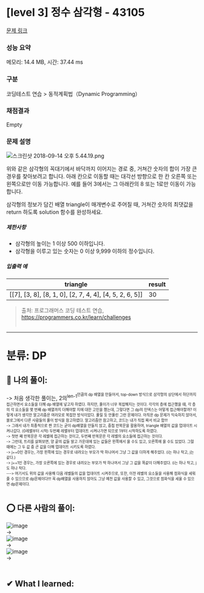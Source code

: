 # [level 3] 정수 삼각형 - 43105 

[문제 링크](https://school.programmers.co.kr/learn/courses/30/lessons/43105) 

### 성능 요약

메모리: 14.4 MB, 시간: 37.44 ms

### 구분

코딩테스트 연습 > 동적계획법（Dynamic Programming）

### 채점결과

Empty

### 문제 설명

<p><img src="https://grepp-programmers.s3.amazonaws.com/files/production/97ec02cc39/296a0863-a418-431d-9e8c-e57f7a9722ac.png" title="" alt="스크린샷 2018-09-14 오후 5.44.19.png"></p>

<p>위와 같은 삼각형의 꼭대기에서 바닥까지 이어지는 경로 중, 거쳐간 숫자의 합이 가장 큰 경우를 찾아보려고 합니다. 아래 칸으로 이동할 때는 대각선 방향으로 한 칸 오른쪽 또는 왼쪽으로만 이동 가능합니다. 예를 들어 3에서는 그 아래칸의 8 또는 1로만 이동이 가능합니다.</p>

<p>삼각형의 정보가 담긴 배열 triangle이 매개변수로 주어질 때, 거쳐간 숫자의 최댓값을 return 하도록 solution 함수를 완성하세요.</p>

<h5>제한사항</h5>

<ul>
<li>삼각형의 높이는 1 이상 500 이하입니다.</li>
<li>삼각형을 이루고 있는 숫자는 0 이상 9,999 이하의 정수입니다.</li>
</ul>

<h5>입출력 예</h5>
<table class="table">
        <thead><tr>
<th>triangle</th>
<th>result</th>
</tr>
</thead>
        <tbody><tr>
<td>[[7], [3, 8], [8, 1, 0], [2, 7, 4, 4], [4, 5, 2, 6, 5]]</td>
<td>30</td>
</tr>
</tbody>
      </table>

> 출처: 프로그래머스 코딩 테스트 연습, https://programmers.co.kr/learn/challenges <br><br>

<hr>

# 분류: DP<bt><br>

## 👑 나의 풀이: <br>
-> 처음 생각한 풀이는, 2의<sup>len-1<sup>만큼의 dp 배열을 만들어서, top-down 방식으로 삼각형의 상단에서 하단까지 접근하면서 요소들을 더해 dp 배열에 넣고자 하였다. 하지만, 풀이가 너무 복잡해지는 것이다. 각각의 층에 접근했을 때, 각 층의 각 요소들을 몇 번째 dp 배열까지 더해야할 지에 대한 고민을 했는데, 그렇다면 그 dp의 인덱스는 어떻게 접근해야할까? 이렇게 내가 생각한 알고리즘은 여러모로 복잡한 방식이었다. 풀릴 듯 안풀린 그런 문제이다. 아직은 dp 문제가 익숙하지 않아서, 블로그에서 다른 사람들의 풀이 방식을 참고하였다. 알고리즘만 참고하고, 코드는 내가 직접 짜서 비교 함!!! <br>
-> 그래서 내가 최종적으로 짠 코드는 굳이 dp배열을 만들지 않고, 중첩 반복문을 활용하여, triangle 배열의 값을 업데이트 시켜나갔다. (0레벨부터 시작) 두번째 레벨부터 업데이트 시켜나가면 되므로 1부터 시작하도록 하였다. <br>
-> 첫번 째 반복문은 각 레벨에 접근하는 것이고, 두번째 반복문은 각 레벨의 요소들에 접근하는 것이다. <br>
-> 그런데, 트리를 살펴보면, 양 끝의 값들 말고 가운데에 있는 값들은 왼쪽에서 올 수도 있고, 오른쪽에 올 수도 있었다. 그럴 때에는 그 두 값 중 큰 값을 더해 업데이트 시키도록 하였다. <br>
-> j==0인 경우는, 가장 왼쪽에 있는 경우로 내려오는 부모가 딱 하나여서 그냥 그 값을 더하게 해주었다. (i는 하나 작고, j는 같다.)<br>
-> j==1인 경우는, 가장 오른쪽에 있는 경우로 내려오는 부모가 딱 하나여서 그냥 그 값을 똑같이 더해주었다. (i는 하나 작고, j도 하나 작다. <br>
---> 여기서도 위의 값을 사용해 다음 레벨들의 값을 업데이트 시켜주므로, 또한, 이전 레벨의 요소들을 사용해 점화식을 세워줄 수 있으므로 dp문제이다!!! 꼭 dp배열을 사용하지 않아도 그냥 예전 값을 사용할 수 있고, 그것으로 점화식을 세울 수 있으면 dp문제이다. <br><br>


## ⭕ 다른 사람의 풀이: <br>
![image](https://user-images.githubusercontent.com/70849122/231372682-f9865131-c1aa-4a56-98ea-6b2059099517.png) <br>
-> <br>
![image](https://user-images.githubusercontent.com/70849122/231372817-10038ec4-c359-4bba-9e5f-085bd7a60dfe.png) <br>
-> <br>
![image](https://user-images.githubusercontent.com/70849122/231372884-15e2f1c1-12d3-41d8-98b1-f5edb7a2d584.png) <br>
-> <br><br>

## ✔ What I learned: <br>
